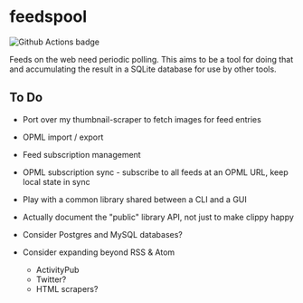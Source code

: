 # feedspool

![Github Actions badge](https://github.com/lmorchard/feedspool-rs/actions/workflows/test.yml/badge.svg)

Feeds on the web need periodic polling. This aims to be a tool for doing that and accumulating the result in a SQLite database for use by other tools.

## To Do

* Port over my thumbnail-scraper to fetch images for feed entries

* OPML import / export

* Feed subscription management

* OPML subscription sync - subscribe to all feeds at an OPML URL, keep local state in sync

* Play with a common library shared between a CLI and a GUI

* Actually document the "public" library API, not just to make clippy happy

* Consider Postgres and MySQL databases?

* Consider expanding beyond RSS & Atom
  * ActivityPub
  * Twitter?
  * HTML scrapers?
